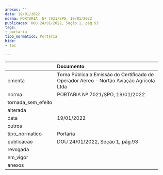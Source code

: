```yaml
---
anexos: ''
data: 19/01/2022
norma: PORTARIA  Nº 7021/SPO, 19/01/2022
publicacao: DOU 24/01/2022, Seção 1, pág.93
tags:
- portaria
tipo_normatico: Portaria
hide: 
- toc 
 
---
```


|                    | Documento                                                                               |
|:-------------------|:----------------------------------------------------------------------------------------|
| ementa             | Torna Pública a Emissão do Certificado de Operador Aéreo - Nortão Aviação Agrícola Ltda |
| norma              | PORTARIA  Nº 7021/SPO, 19/01/2022                                                       |
| tornada_sem_efeito |                                                                                         |
| alterada           |                                                                                         |
| data               | 19/01/2022                                                                              |
| outros             |                                                                                         |
| tipo_normatico     | Portaria                                                                                |
| publicacao         | DOU 24/01/2022, Seção 1, pág.93                                                         |
| revogada           |                                                                                         |
| em_vigor           |                                                                                         |
| anexos             |                                                                                         |